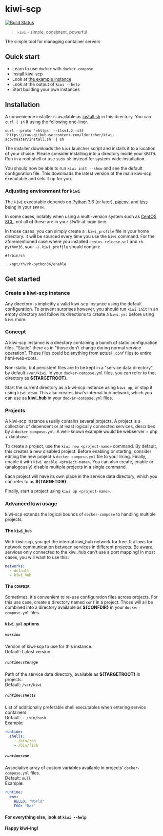 # kiwi-scp

[![Build Status](https://github.drone.yavook.de/api/badges/ldericher/kiwi-scp/status.svg)](https://github.drone.yavook.de/ldericher/kiwi-scp)

> `kiwi` - simple, consistent, powerful

The simple tool for managing container servers


## Quick start

- Learn to use `docker` with `docker-compose`
- Install kiwi-scp
- Look at [the example instance](./example)
- Look at the output of `kiwi --help`
- Start building your own instances


## Installation

A convenience installer is available as [install.sh](./install.sh) in this directory.
You can `curl | sh` it using the following one-liner.

```shell script
curl --proto '=https' --tlsv1.2 -sSf 'https://raw.githubusercontent.com/ldericher/kiwi-scp/master/install.sh' | sh
```

The installer downloads the `kiwi` launcher script and installs it to a location of your choice.
Please consider installing into a directory inside your `$PATH`.
Run in a root shell or use `sudo sh` instead for system-wide installation.

You should now be able to run `kiwi init --show` and see the default configuration file.
This downloads the latest version of the main kiwi-scp executable and sets it up for you.


### Adjusting environment for `kiwi`

The `kiwi` executable depends on [Python](https://www.python.org/) 3.6 (or later), [pipenv](https://pipenv.pypa.io/), and
[less](http://www.greenwoodsoftware.com/less/) being in your `$PATH`.

In some cases, notably when using a multi-version system such as
[CentOS SCL](https://wiki.centos.org/AdditionalResources/Repositories/SCL), not all of these are in your `$PATH`
at login time.

In those cases, you can simply create a `.kiwi_profile` file in your home directory.
It will be sourced every time you use the `kiwi` command.
For the aforementioned case where you installed `centos-release-scl` and `rh-python36`, your `~/.kiwi_profile` should
contain:

```shell script
#!/bin/sh

. /opt/rh/rh-python36/enable
```


## Get started

### Create a kiwi-scp instance

Any directory is implicitly a valid kiwi-scp instance using the default configuration.
To prevent surprises however, you should run `kiwi init` in an empty directory and follow its directions to
create a `kiwi.yml` before using `kiwi` more.


### Concept

A kiwi-scp instance is a directory containing a bunch of static configuration files.
"Static" there as in "those don't change during normal service operation".
These files  could be anything from actual `.conf` files to entire html-web-roots.

Non-static, but persistent files are to be kept in a "service data directory", by default `/var/kiwi`.
In your `docker-compose.yml` files, you can refer to that directory as **${TARGETROOT}**.

Start the current directory as a kiwi-scp instance using `kiwi up`, or stop it using `kiwi down`.
This also creates kiwi's internal hub network, which you can use as **kiwi_hub** in your `docker-compose.yml` files.


### Projects

A kiwi-scp instance usually contains several projects.
A project is a collection of dependent or at least logically connected services, described by a `docker-compose.yml`.
A well-known example would be webserver + php + database.

To create a project, use the `kiwi new <project-name>` command.
By default, this creates a new disabled project.
Before enabling or starting, consider editing the new project's `docker-compose.yml` file to your liking.
Finally, enable it with `kiwi enable <project-name>`.
You can also create, enable or (analogously) disable multiple projects in a single command.

Each project will have its own place in the service data directory, which you can refer to as **${TARGETDIR}**.

Finally, start a project using `kiwi up <project-name>`.


### Advanced kiwi usage

kiwi-scp extends the logical bounds of `docker-compose` to handling multiple projects.


#### The `kiwi_hub`

With kiwi-scp, you get the internal kiwi_hub network for free.
It allows for network communication between services in different projects.
Be aware, services only connected to the kiwi_hub can't use a port mapping!
In most cases, you will want to use this:

```yaml
networks:
  - default
  - kiwi_hub
```


#### The `CONFDIR`

Sometimes, it's convenient to re-use configuration files across projects.
For this use case, create a directory named `conf` in a project.
Those will all be combined into a directory available as **${CONFDIR}** in your `docker-compose.yml` files.


#### `kiwi.yml` options

##### `version`
Version of kiwi-scp to use for this instance.  
Default: Latest version.

##### `runtime:storage`
Path of the service data directory, available as **${TARGETROOT}** in projects.  
Default: `/var/kiwi`

##### `runtime:shells`
List of additionally preferable shell executables when entering service containers.  
Default: `- /bin/bash`  
Example:

```yaml
runtime:
  shells:
    - /bin/zsh
    - /bin/fish
```

##### `runtime:env`
Associative array of custom variables available in projects' `docker-compose.yml` files.   
Default: `null`  
Example:

```yaml
runtime:
  env:
    HELLO: "World"
    FOO: "Bar"
```

#### For everything else, look at `kiwi --help`
#### Happy kiwi-ing!
